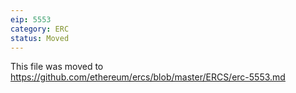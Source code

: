 ```yaml
---
eip: 5553
category: ERC
status: Moved
---
```


This file was moved to https://github.com/ethereum/ercs/blob/master/ERCS/erc-5553.md
